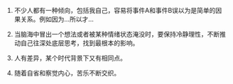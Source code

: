 1. 不少人都有一种倾向，包括我自己，容易将事件A和事件B误以为是简单的因果关系。例如因为...所以才...

2. 当脑海中冒出一个想法或者被某种情绪状态淹没时，要保持冷静理性，不断推动自己往深处底层思考，找到最根本的影响。

3. 人有差异，某个时代背景下又有相同点。

4. 随着自省和察觉内心，苦乐不断交织。



